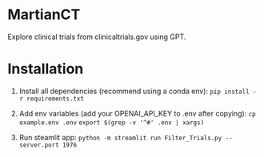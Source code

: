 # MartianCT
Explore clinical trials from clinicaltrials.gov using GPT.

# Installation
1. Install all dependencies (recommend using a conda env):
`pip install -r requirements.txt`

2. Add env variables (add your OPENAI_API_KEY to .env after copying):
`cp example.env .env`
`export $(grep -v '^#' .env | xargs)`

3. Run steamlit app:
`python -m streamlit run Filter_Trials.py --server.port 1976`
